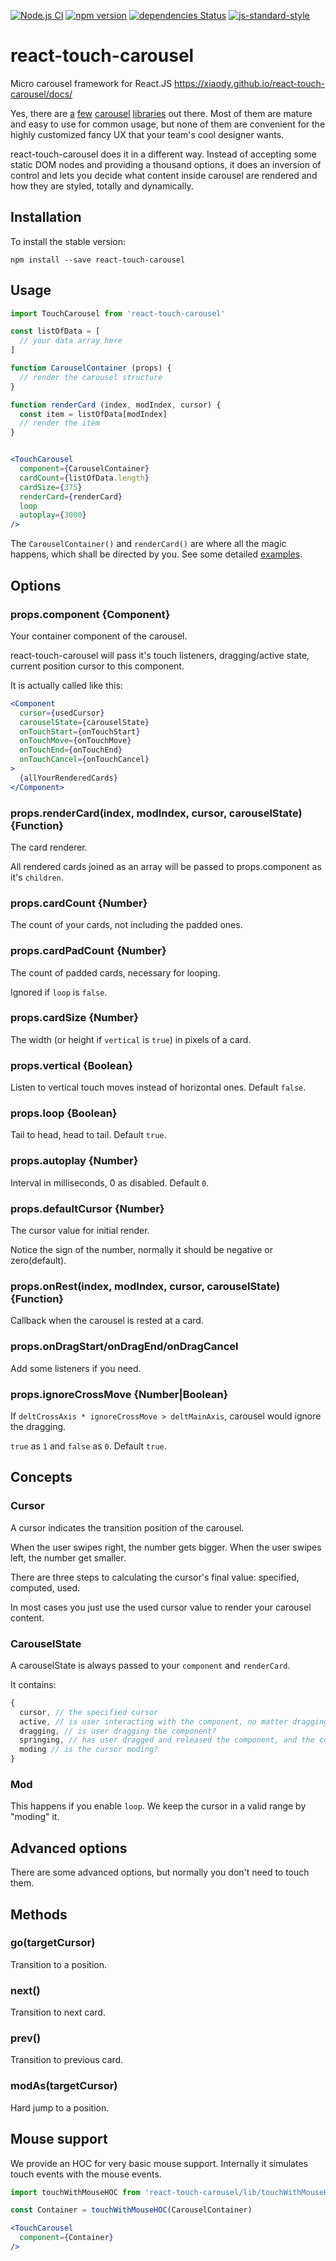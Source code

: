 [![Node.js CI](https://github.com/xiaody/react-touch-carousel/actions/workflows/node.js.yml/badge.svg)](https://github.com/xiaody/react-touch-carousel/actions/workflows/node.js.yml)
[![npm version](https://badge.fury.io/js/react-touch-carousel.svg)](https://www.npmjs.com/package/react-touch-carousel)
[![dependencies Status](https://david-dm.org/xiaody/react-touch-carousel/status.svg)](https://david-dm.org/xiaody/react-touch-carousel)
[![js-standard-style](https://img.shields.io/badge/code%20style-standard-brightgreen.svg)](https://standardjs.com/)

# react-touch-carousel

Micro carousel framework for React.JS https://xiaody.github.io/react-touch-carousel/docs/

Yes, there are [a][slick] [few][Swiper] [carousel][Owl Carousel 2] [libraries][react-swipe] out there.
Most of them are mature and easy to use for common usage,
but none of them are convenient for the highly customized fancy UX that your team's cool designer wants.

react-touch-carousel does it in a different way.
Instead of accepting some static DOM nodes and providing a thousand options,
it does an inversion of control and lets you decide
what content inside carousel are rendered and how they are styled, totally and dynamically.

## Installation

To install the stable version:

```
npm install --save react-touch-carousel
```

## Usage

```jsx
import TouchCarousel from 'react-touch-carousel'

const listOfData = [
  // your data array here
]

function CarouselContainer (props) {
  // render the carousel structure
}

function renderCard (index, modIndex, cursor) {
  const item = listOfData[modIndex]
  // render the item
}


<TouchCarousel
  component={CarouselContainer}
  cardCount={listOfData.length}
  cardSize={375}
  renderCard={renderCard}
  loop
  autoplay={3000}
/>
```

The `CarouselContainer()` and `renderCard()` are where all the magic happens,
which shall be directed by you.
See some detailed [examples](https://github.com/xiaody/react-touch-carousel/tree/master/examples).

## Options

### props.component {Component}

Your container component of the carousel.

react-touch-carousel will pass it's touch listeners, dragging/active state, current position cursor to this component.

It is actually called like this:

```jsx
<Component
  cursor={usedCursor}
  carouselState={carouselState}
  onTouchStart={onTouchStart}
  onTouchMove={onTouchMove}
  onTouchEnd={onTouchEnd}
  onTouchCancel={onTouchCancel}
>
  {allYourRenderedCards}
</Component>
```

### props.renderCard(index, modIndex, cursor, carouselState) {Function}

The card renderer.

All rendered cards joined as an array will be passed to props.component as it's `children`.

### props.cardCount {Number}

The count of your cards, not including the padded ones.

### props.cardPadCount {Number}

The count of padded cards, necessary for looping.

Ignored if `loop` is `false`.

### props.cardSize {Number}

The width (or height if `vertical` is `true`) in pixels of a card.

### props.vertical {Boolean}

Listen to vertical touch moves instead of horizontal ones. Default `false`.

### props.loop {Boolean}

Tail to head, head to tail. Default `true`.

### props.autoplay {Number}

Interval in milliseconds, 0 as disabled. Default `0`.

### props.defaultCursor {Number}

The cursor value for initial render.

Notice the sign of the number, normally it should be negative or zero(default).

### props.onRest(index, modIndex, cursor, carouselState) {Function}

Callback when the carousel is rested at a card.

### props.onDragStart/onDragEnd/onDragCancel

Add some listeners if you need.

### props.ignoreCrossMove {Number|Boolean}

If `deltCrossAxis * ignoreCrossMove > deltMainAxis`, carousel would ignore the dragging.

`true` as `1` and `false` as `0`. Default `true`.

## Concepts

### Cursor

A cursor indicates the transition position of the carousel.

When the user swipes right, the number gets bigger. When the user swipes left, the number get smaller.

There are three steps to calculating the cursor's final value:
specified, computed, used.

In most cases you just use the used cursor value to render your carousel content.

### CarouselState

A carouselState is always passed to your `component` and `renderCard`.

It contains:
```js
{
  cursor, // the specified cursor
  active, // is user interacting with the component, no matter dragging or pressing or clicking?
  dragging, // is user dragging the component?
  springing, // has user dragged and released the component, and the component is transitioning to the specified cursor?
  moding // is the cursor moding?
}
```

### Mod

This happens if you enable `loop`. We keep the cursor in a valid range by "moding" it.

## Advanced options

There are some advanced options, but normally you don't need to touch them.

## Methods

### go(targetCursor)

Transition to a position.

### next()

Transition to next card.

### prev()

Transition to previous card.

### modAs(targetCursor)

Hard jump to a position.

## Mouse support

We provide an HOC for very basic mouse support. Internally it simulates touch events with the mouse events.

```jsx
import touchWithMouseHOC from 'react-touch-carousel/lib/touchWithMouseHOC'

const Container = touchWithMouseHOC(CarouselContainer)

<TouchCarousel
  component={Container}
/>
```

[slick]: https://kenwheeler.github.io/slick/
[Swiper]: http://idangero.us/swiper/
[Owl Carousel 2]: https://owlcarousel2.github.io/OwlCarousel2/
[react-swipe]: https://github.com/voronianski/react-swipe
